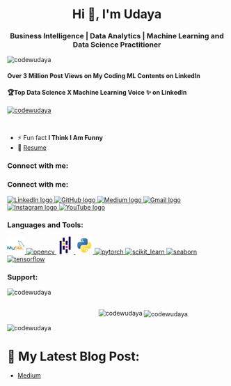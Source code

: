 <h1 align="center">Hi 👋, I'm Udaya</h1>
<h3 align="center">Business Intelligence | Data Analytics | Machine Learning and Data Science Practitioner</h3>

<p align="left"> <img src="https://komarev.com/ghpvc/?username=codewudaya&label=Profile%20views&color=0e75b6&style=flat" alt="codewudaya" /> </p>
<!-- <p align="center">
  <a href="https://www.linkedin.com/in/udayabhanu-nayak-ml-devloper/">
    <img src="https://img.shields.io/badge/-LinkedIn-blue?style=flat-square&logo=Linkedin&logoColor=white&link=https://www.linkedin.com/in/udayabhanu-nayak-ml-devloper/"/>
  </a>
</p> -->
<h4>Over 3 Million Post Views on My Coding ML Contents on LinkedIn</h4>
<h4>🏆Top Data Science X Machine Learning Voice ✨ on LinkedIn</h4>

<p align="left"> <a href="https://github.com/ryo-ma/github-profile-trophy"><img src="https://github-profile-trophy.vercel.app/?username=codewudaya" alt="codewudaya" /></a> </p>

<p align="left"> <a href="https://twitter.com/" target="blank"><img src="https://img.shields.io/twitter/follow/?logo=twitter&style=for-the-badge" alt="" /></a> </p>

- ⚡ Fun fact **I Think I Am Funny**
- 📝 [Resume](https://drive.google.com/file/d/1m6ZSRHPZgfdnHRlrcD98-GUNrHllNQpT/view?usp=sharing)

<h3 align="left">Connect with me:</h3>
<h3 align="left">Connect with me:</h3>

<div align="left">
  <a href="https://www.linkedin.com/in/udayabhanu-nayak-ml-devloper/" target="_blank">
    <img src="https://img.shields.io/static/v1?message=LinkedIn&logo=linkedin&label=&color=0077B5&logoColor=white&labelColor=&style=for-the-badge" height="35" alt="LinkedIn logo" />
  </a>
  <a href="https://github.com/codeWudaya" target="_blank">
    <img src="https://img.shields.io/static/v1?message=GitHub&logo=github&label=&color=181717&logoColor=white&labelColor=&style=for-the-badge" height="35" alt="GitHub logo" />
  </a>
  <a href="https://medium.com/@udayabhanu0314" target="_blank">
    <img src="https://img.shields.io/static/v1?message=Medium&logo=medium&label=&color=12100E&logoColor=white&labelColor=&style=for-the-badge" height="35" alt="Medium logo" />
  </a>
  <a href="mailto:codewudaya@gmail.com" target="_blank">
    <img src="https://img.shields.io/static/v1?message=Gmail&logo=gmail&label=&color=D14836&logoColor=white&labelColor=&style=for-the-badge" height="35" alt="Gmail logo" />
  </a>
  <a href="https://www.instagram.com/udaya.6mp1.14/" target="_blank">
    <img src="https://img.shields.io/static/v1?message=Instagram&logo=instagram&label=&color=E4405F&logoColor=white&labelColor=&style=for-the-badge" height="35" alt="Instagram logo" />
  </a>
  <a href="https://www.youtube.com/@codeXudaya" target="_blank">
    <img src="https://img.shields.io/static/v1?message=Youtube&logo=youtube&label=&color=FF0000&logoColor=white&labelColor=&style=for-the-badge" height="35" alt="YouTube logo" />
  </a>
  
</div>

<h3 align="left">Languages and Tools:</h3>
<p align="left"> <a href="https://www.mysql.com/" target="_blank" rel="noreferrer"> <img src="https://raw.githubusercontent.com/devicons/devicon/master/icons/mysql/mysql-original-wordmark.svg" alt="mysql" width="40" height="40"/> </a> <a href="https://opencv.org/" target="_blank" rel="noreferrer"> <img src="https://www.vectorlogo.zone/logos/opencv/opencv-icon.svg" alt="opencv" width="40" height="40"/> </a> <a href="https://pandas.pydata.org/" target="_blank" rel="noreferrer"> <img src="https://raw.githubusercontent.com/devicons/devicon/2ae2a900d2f041da66e950e4d48052658d850630/icons/pandas/pandas-original.svg" alt="pandas" width="40" height="40"/> </a> <a href="https://www.python.org" target="_blank" rel="noreferrer"> <img src="https://raw.githubusercontent.com/devicons/devicon/master/icons/python/python-original.svg" alt="python" width="40" height="40"/> </a> <a href="https://pytorch.org/" target="_blank" rel="noreferrer"> <img src="https://www.vectorlogo.zone/logos/pytorch/pytorch-icon.svg" alt="pytorch" width="40" height="40"/> </a> <a href="https://scikit-learn.org/" target="_blank" rel="noreferrer"> <img src="https://upload.wikimedia.org/wikipedia/commons/0/05/Scikit_learn_logo_small.svg" alt="scikit_learn" width="40" height="40"/> </a> <a href="https://seaborn.pydata.org/" target="_blank" rel="noreferrer"> <img src="https://seaborn.pydata.org/_images/logo-mark-lightbg.svg" alt="seaborn" width="40" height="40"/> </a> <a href="https://www.tensorflow.org" target="_blank" rel="noreferrer"> <img src="https://www.vectorlogo.zone/logos/tensorflow/tensorflow-icon.svg" alt="tensorflow" width="40" height="40"/> </a> </p>

<h3 align="left">Support:</h3>
<p><a href="https://www.buymeacoffee.com/codewudaya"> <img align="left" src="https://cdn.buymeacoffee.com/buttons/v2/default-yellow.png" height="50" width="210" alt="codewudaya" /></a></p><br><br>

<p><img align="left" src="https://github-readme-stats.vercel.app/api/top-langs?username=codewudaya&show_icons=true&locale=en&layout=compact" alt="codewudaya" /></p>

<p>&nbsp;<img align="center" src="https://github-readme-stats.vercel.app/api?username=codewudaya&show_icons=true&locale=en" alt="codewudaya" /></p>

<p><img align="center" src="https://github-readme-streak-stats.herokuapp.com/?user=codewudaya&" alt="codewudaya" /></p>

# 📑 My Latest Blog Post:
* [Medium](https://medium.com/@udayabhanu0314)

###

